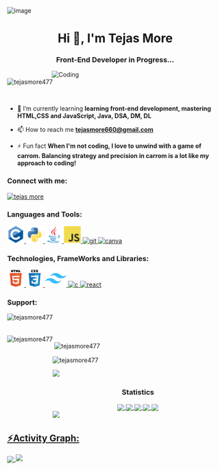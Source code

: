 ![image](https://github.com/TejasMore477/TejasMore477/assets/132757112/16b2ae1d-d7ab-4c3f-945b-6aabb1d454b5)

<h1 align="center">Hi 👋, I'm Tejas More</h1>
<h3 align="center">Front-End Developer in Progress...</h3>
<img align="right" alt="Coding" width="400" src="https://media.tenor.com/rePDfDWO3XoAAAAd/hacking.gif">

<p align="left"> <img src="https://komarev.com/ghpvc/?username=tejasmore477&label=Profile%20views&color=0e75b6&style=flat" alt="tejasmore477" /> </p>

<p align="left"> <a href="https://twitter.com/" target="blank"><img src="https://img.shields.io/twitter/follow/?logo=twitter&style=for-the-badge" alt="" /></a> </p>

- 🌱 I’m currently learning **learning front-end development, mastering HTML,CSS and JavaScript, Java, DSA, DM, DL**

- 📫 How to reach me **tejasmore660@gmail.com**

- ⚡ Fun fact **When I'm not coding, I love to unwind with a game of carrom. Balancing strategy and precision in carrom is a lot like my approach to coding!**

<h3 align="left">Connect with me:</h3>
<p align="left">
<a href="https://linkedin.com/in/tejas more" target="blank"><img align="center" src="https://raw.githubusercontent.com/rahuldkjain/github-profile-readme-generator/master/src/images/icons/Social/linked-in-alt.svg" alt="tejas more" height="30" width="40" /></a>
</p>

<h3 align="left">Languages and Tools:</h3>
<p align="left" display="block"> <a href="https://www.cprogramming.com/" target="_blank" rel="noreferrer"> <img src="https://raw.githubusercontent.com/devicons/devicon/master/icons/c/c-original.svg" alt="c" width="40" height="40"/> </a> <a href="https://www.java.com" target="_blank" rel="noreferrer"> <img src="https://github.com/devicons/devicon/blob/master/icons/python/python-original.svg" alt="python" width="40" height="40"/> </a>
<a href="https://www.python.org/" target="_blank" rel="noreferrer"> <img src="https://raw.githubusercontent.com/devicons/devicon/master/icons/java/java-original.svg" alt="java" width="40" height="40"/> </a>
<a href="https://developer.mozilla.org/en-US/docs/Web/JavaScript" target="_blank" rel="noreferrer"> <img src="https://raw.githubusercontent.com/devicons/devicon/master/icons/javascript/javascript-original.svg" alt="javascript" width="40" height="40"/> </a>  
<a href="https://git-scm.com/" target="_blank" rel="noreferrer"> <img src="https://www.vectorlogo.zone/logos/git-scm/git-scm-icon.svg" alt="git" width="40" height="40"/> </a>
<a href="https://www.canva.com/" target="_blank" rel="noreferrer"> <img src="![pngwing com](https://github.com/TejasMore477/TejasMore477/assets/132757112/cc4c8e20-a18c-467c-9a1f-184cb3cb5866)
" alt="canva" width="40" height="40"/> </a></p>

<h3 align="left">Technologies, FrameWorks and Libraries:</h3>
<p align="left" display="block"> <a href="https://www.w3.org/html/" target="_blank" rel="noreferrer"> <img src="https://raw.githubusercontent.com/devicons/devicon/master/icons/html5/html5-original-wordmark.svg" alt="html5" width="40" height="40"/> </a>  <a href="https://www.w3schools.com/css/" target="_blank" rel="noreferrer"> <img src="https://raw.githubusercontent.com/devicons/devicon/master/icons/css3/css3-original-wordmark.svg" alt="css3" width="40" height="40"/> </a> <a href="https://tailwindcss.com/" target="_blank" rel="noreferrer"> <img src="https://github.com/devicons/devicon/blob/master/icons/tailwindcss/tailwindcss-original.svg" alt="c" width="50" height="40"/> </a> 
<a href="https://gsap.com/" target="_blank" rel="noreferrer"> <img src="https://github.com/TejasMore477/TejasMore477/assets/132757112/f12b6ff9-45f1-455f-907a-197afe24ab4e" alt="c" width="50" height="40"/> </a>
<a href="https://react.dev/" target="_blank" rel="noreferrer"> <img src="![react-original](https://github.com/TejasMore477/TejasMore477/assets/132757112/5ecd0e7b-d335-46e4-9c4c-2194d14ad75c)" alt="react" width="50" height="40"/> </a>
</p>
  
<h3 align="left">Support:</h3>
<p><a href="https://www.buymeacoffee.com/tejasmore477"> <img align="left" src="https://cdn.buymeacoffee.com/buttons/v2/default-yellow.png" height="50" width="210" alt="tejasmore477" /></a></p><br><br><br>

<img align="left" height="180em" src="https://github-readme-stats.vercel.app/api/top-langs/?username=tejasmore477&layout=compact&theme=dark" alt="tejasmore477" />
<p>&nbsp;<img align="center" height="180em" src="https://github-readme-stats.vercel.app/api?username=tejasmore477&show_icons=true&locale=en&theme=dark" alt="tejasmore477" /></p>
<p><img align="center" height="180em" src="https://github-readme-streak-stats.herokuapp.com/?user=tejasmore477&theme=dark" alt="tejasmore477" /></p>

<img src="https://user-images.githubusercontent.com/73097560/115834477-dbab4500-a447-11eb-908a-139a6edaec5c.gif"><h3 align="center">Statistics</h3>
<div align="center">
<a href="https://github.com/tejasmore477">
<img align="center" src="http://github-profile-summary-cards.vercel.app/api/cards/stats?username=tejasmore477&theme=dark" height="180em" />
<img align="center" src="http://github-profile-summary-cards.vercel.app/api/cards/most-commit-language?username=tejasmore477&theme=dark" height="180em" />
<img align="center" src="http://github-profile-summary-cards.vercel.app/api/cards/repos-per-language?username=tejasmore477&theme=dark" height="180em" />
<img align="center" src="http://github-profile-summary-cards.vercel.app/api/cards/productive-time?username=tejasmore477&theme=dark" height="180em" />
<img align="center" src="http://github-profile-summary-cards.vercel.app/api/cards/profile-details?username=tejasmore477&theme=dark" height="180em" />
</div>
<img src="https://user-images.githubusercontent.com/73097560/115834477-dbab4500-a447-11eb-908a-139a6edaec5c.gif"><h2 align="left">⚡Activity Graph:</h2>
<img align="center" src="https://github-readme-activity-graph.vercel.app/graph?username=tejasmore477&theme=high-contrast"/>

<img src="https://raw.githubusercontent.com/Trilokia/Trilokia/379277808c61ef204768a61bbc5d25bc7798ccf1/bottom_header.svg" />
